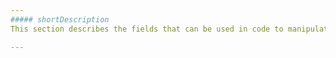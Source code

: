 ```yaml
---
##### shortDescription
This section describes the fields that can be used in code to manipulate the **Series** object.

---
```

